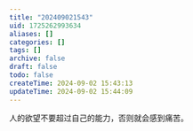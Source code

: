 ```yaml
---
title: "202409021543"
uid: 1725262993634
aliases: []
categories: []
tags: []
archive: false
draft: false
todo: false
createTime: 2024-09-02 15:43:13
updateTime: 2024-09-02 15:44:09
---
```


人的欲望不要超过自己的能力，否则就会感到痛苦。
